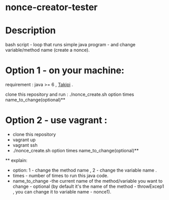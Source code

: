 # nonce-creator-tester

Description
===========
bash script - loop that runs simple java program - and change variable/method name (create a nonce). 


Option 1 - on your machine:
===========================
requirement : java >= 6 , [Takipi](https://app.takipi.com/) .  

clone this repository and run :
./nonce_create.sh option times name_to_change(optional)**

Option 2 - use vagrant :
========================
- clone this repository
- vagrant up 
- vagrant ssh
- ./nonce_create.sh option times name_to_change(optional)**



** explain:
- option:
  1 - change the method name ,
  2 -  change the variable name .
- times - number of times to run this java code. 
- name_to_change -the current name of the method/variable you want to change - optional (by default it's the name of the method - throwExcep1 , you can change it to variable name - nonce1). 
